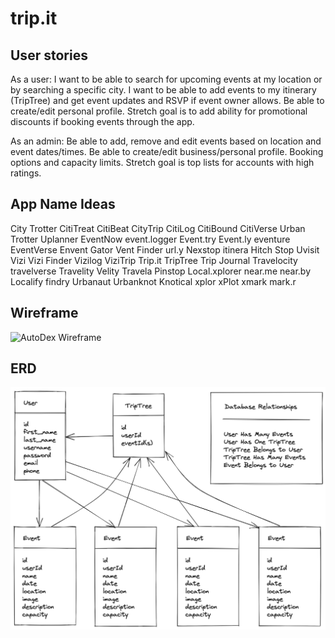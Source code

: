 # trip.it

## User stories
As a user: I want to be able to search for upcoming events at my location or by searching a specific city. I want to be able to add events to my itinerary (TripTree) and get event updates and RSVP if event owner allows. Be able to create/edit personal profile. Stretch goal is to add ability for promotional discounts if booking events through the app.

As an admin: Be able to add, remove and edit events based on location and event dates/times. Be able to create/edit business/personal profile. Booking options and capacity limits. Stretch goal is top lists for accounts with high ratings.

## App Name Ideas
City Trotter
CitiTreat
CitiBeat
CityTrip
CitiLog
CitiBound
CitiVerse
Urban Trotter
Uplanner
EventNow
event.logger
Event.try
Event.ly
eventure
EventVerse
Envent Gator
Vent Finder
url.y
Nexstop
itinera
Hitch Stop
Uvisit
Vizi
Vizi Finder
Vizilog
ViziTrip
Trip.it
TripTree
Trip Journal
Travelocity
travelverse
Travelity
Velity
Travela
Pinstop
Local.xplorer
near.me
near.by
Localify
findry
Urbanaut
Urbanknot
Knotical
xplor
xPlot
xmark
mark.r

## Wireframe
![AutoDex Wireframe](public/assets/trip_wire.png)

## ERD
![AutoDex Wireframe](public/assets/trip_it_ERD.png)